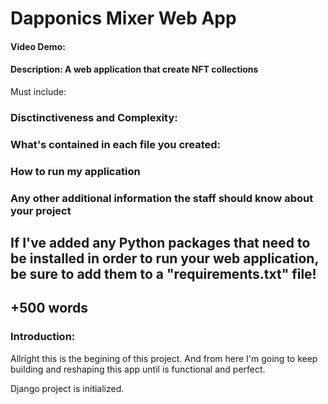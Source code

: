 # Dapponics Mixer Web App
#### Video Demo:
#### Description: A web application that create NFT collections

Must include:
### Disctinctiveness and Complexity:
### What's contained in each file you created:
### How to run my application
### Any other additional information the staff should know about your project

## If I've added any Python packages that need to be installed in order to run your web application, be sure to add them to a "requirements.txt" file! 
## +500 words

### **Introduction:**
Allright this is the begining of this project. And from here I'm going to keep building and reshaping this app until is functional and perfect.

Django project is initialized.
